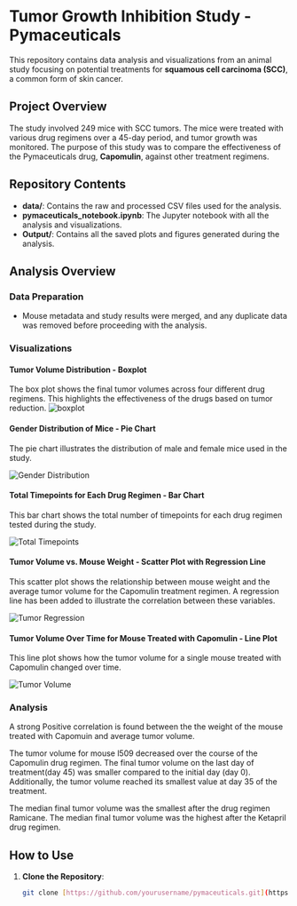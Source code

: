 

# Tumor Growth Inhibition Study - Pymaceuticals

This repository contains data analysis and visualizations from an animal study focusing on potential treatments for **squamous cell carcinoma (SCC)**, a common form of skin cancer.

## Project Overview
The study involved 249 mice with SCC tumors. The mice were treated with various drug regimens over a 45-day period, and tumor growth was monitored. The purpose of this study was to compare the effectiveness of the Pymaceuticals drug, **Capomulin**, against other treatment regimens.

## Repository Contents
- **data/**: Contains the raw and processed CSV files used for the analysis.
- **pymaceuticals_notebook.ipynb**: The Jupyter notebook with all the analysis and visualizations.
- **Output/**: Contains all the saved plots and figures generated during the analysis.


## Analysis Overview

### Data Preparation
- Mouse metadata and study results were merged, and any duplicate data was removed before proceeding with the analysis.

### Visualizations

#### Tumor Volume Distribution - Boxplot
The box plot shows the final tumor volumes across four different drug regimens. This highlights the effectiveness of the drugs based on tumor reduction.
![boxplot](https://github.com/user-attachments/assets/09779625-30c8-4809-8cbb-a53023607dfe)



#### Gender Distribution of Mice - Pie Chart
The pie chart illustrates the distribution of male and female mice used in the study.

![Gender Distribution](Output/distribution.png)

#### Total Timepoints for Each Drug Regimen - Bar Chart
This bar chart shows the total number of timepoints for each drug regimen tested during the study.

![Total Timepoints](Output/total_timepoints.png)

#### Tumor Volume vs. Mouse Weight - Scatter Plot with Regression Line
This scatter plot shows the relationship between mouse weight and the average tumor volume for the Capomulin treatment regimen. A regression line has been added to illustrate the correlation between these variables.

![Tumor Regression](Output/tumor_regression.png)

#### Tumor Volume Over Time for Mouse Treated with Capomulin - Line Plot
This line plot shows how the tumor volume for a single mouse treated with Capomulin changed over time.

![Tumor Volume](Output/tumorvolumn.png)


### Analysis

A strong Positive correlation is found between the the weight of the mouse treated with Capomuin and average tumor volume.

The tumor volume for mouse l509 decreased over the course of the Capomulin drug regimen. The final tumor volume on the last day of treatment(day 45) was smaller compared to the initial day (day 0). Additionally, the tumor volume reached its smallest value at day 35 of the treatment.

The median final tumor volume was the smallest after the drug regimen Ramicane. 
The median final tumor volume was the highest after the Ketapril drug regimen.



## How to Use
1. **Clone the Repository**:
   ```bash
   git clone [https://github.com/yourusername/pymaceuticals.git](https://github.com/kristinaabramoff/Tumor-Growth-Inhibition-Study-Pymaceuticals.git)
